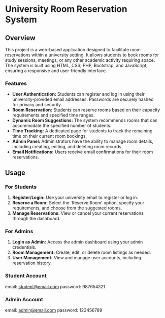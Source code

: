 # University Room Reservation System

## Overview

This project is a web-based application designed to facilitate room reservations within a university setting. It allows students to book rooms for study sessions, meetings, or any other academic activity requiring space. The system is built using HTML, CSS, PHP, Bootstrap, and JavaScript, ensuring a responsive and user-friendly interface.

### Features

- **User Authentication:** Students can register and log in using their university-provided email addresses. Passwords are securely hashed for privacy and security.
- **Room Reservation:** Students can reserve rooms based on their capacity requirements and specified time ranges.
- **Dynamic Room Suggestions:** The system recommends rooms that can accommodate the specified number of students.
- **Time Tracking:** A dedicated page for students to track the remaining time on their current room bookings.
- **Admin Panel:** Administrators have the ability to manage room details, including creating, editing, and deleting room records.
- **Email Notifications:** Users receive email confirmations for their room reservations.

## Usage

### For Students

1. **Register/Login:** Use your university email to register or log in.
2. **Reserve a Room:** Select the 'Reserve Room' option, specify your requirements, and choose from the suggested rooms.
3. **Manage Reservations:** View or cancel your current reservations through the dashboard.

### For Admins

1. **Login as Admin:** Access the admin dashboard using your admin credentials.
2. **Room Management:** Create, edit, or delete room listings as needed.
3. **User Management:** View and manage user accounts, including reservation history.

### Student Account
email: student@email.com
password: 987654321

### Admin Account
email: admin@email.com
password: 123456789